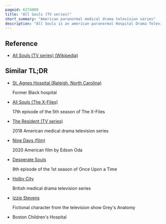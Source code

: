 ```yaml
---
pageid: 6274889
title: "All Souls (TV series)"
short_summary: "American paranormal medical drama television series"
description: "All Souls is an american paranormal Hospital Drama Television Series created by stuart Gillard and Stephen Tolkin and inspired by Lars Von Trier's Miniseries the Kingdom. It originally aired on Upn for one Season from 17 April 2001 to 31 August 2001. The Series follows the medical Staff of the haunted Teaching Hospital all Souls. While working as a medical Intern, Protagonist Dr. Mitchell Grace Encounters various Spirits and Discovers that Doctors run unethical Experiments on their Patients. The Executive Producers included Aaron Spelling, E. Duke Vincent, and Mark Frost."
---
```


## Reference

- [All Souls (TV series) (Wikipedia)](https://en.wikipedia.org/?curid=6274889)

## Similar TL;DR

- [St. Agnes Hospital (Raleigh, North Carolina)](/tldr/en/st-agnes-hospital-raleigh-north-carolina)

  Former Black hospital

- [All Souls (The X-Files)](/tldr/en/all-souls-the-x-files)

  17th episode of the 5th season of The X-Files

- [The Resident (TV series)](/tldr/en/the-resident-tv-series)

  2018 American medical drama television series

- [Nine Days (film)](/tldr/en/nine-days-film)

  2020 American film by Edson Oda

- [Desperate Souls](/tldr/en/desperate-souls)

  8th episode of the 1st season of Once Upon a Time

- [Holby City](/tldr/en/holby-city)

  British medical drama television series

- [Izzie Stevens](/tldr/en/izzie-stevens)

  Fictional character from the television show Grey's Anatomy

- [Boston Children's Hospital](/tldr/en/boston-childrens-hospital)

  Hospital in Massachusetts, U.S.

- [Northwestern Memorial Hospital](/tldr/en/northwestern-memorial-hospital)

  Hospital in Chicago, Illinois, United States

- [Theme Hospital](/tldr/en/theme-hospital)

  1997 video game
